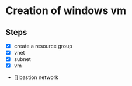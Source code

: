 # Creation of windows vm

## Steps
- [x] create a resource group
- [x] vnet
- [x] subnet
- [x] vm
- [] bastion network